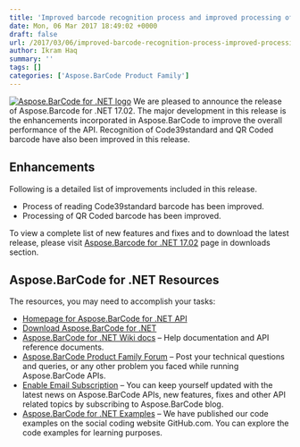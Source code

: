 ```yaml
---
title: 'Improved barcode recognition process and improved processing of Code128 with Aspose.BarCode for .NET 17.02'
date: Mon, 06 Mar 2017 18:49:02 +0000
draft: false
url: /2017/03/06/improved-barcode-recognition-process-improved-processing-code128-aspose.barcode-.net-17.02/
author: Ikram Haq
summary: ''
tags: []
categories: ['Aspose.BarCode Product Family']
---
```


[![][1]](https://blog.aspose.com/wp-content/uploads/sites/2/2013/07/aspose-Barcode-for-net_100.png) We are pleased to announce the release of Aspose.Barcode for .NET 17.02. The major development in this release is the enhancements incorporated in Aspose.BarCode to improve the overall performance of the API. Recognition of Code39standard and QR Coded barcode have also been improved in this release.

## Enhancements

Following is a detailed list of improvements included in this release.

*   Process of reading Code39standard barcode has been improved.
*   Processing of QR Coded barcode has been improved.

To view a complete list of new features and fixes and to download the latest release, please visit [Aspose.Barcode for .NET 17.02][2] page in downloads section.

## Aspose.BarCode for .NET Resources

The resources, you may need to accomplish your tasks:

*   [Homepage for Aspose.BarCode for .NET API][3]
*   [Download Aspose.BarCode for .NET][4]
*   [Aspose.BarCode for .NET Wiki docs][5] – Help documentation and API reference documents.
*   [Aspose.BarCode Product Family Forum][6] – Post your technical questions and queries, or any other problem you faced while running Aspose.BarCode APIs.
*   [Enable Email Subscription][7] – You can keep yourself updated with the latest news on Aspose.BarCode APIs, new features, fixes and other API related topics by subscribing to Aspose.BarCode blog.
*   [Aspose.BarCode for .NET Examples][8] – We have published our code examples on the social coding website GitHub.com. You can explore the code examples for learning purposes.




[1]: https://blog.aspose.com/wp-content/uploads/sites/2/2013/07/aspose-Barcode-for-net_100.png "Aspose.BarCode for .NET logo"
[2]: http://www.aspose.com/community/files/51/.net-components/aspose.barcode-for-.net/default.aspx
[3]: https://www.aspose.com/products/barcode/net
[4]: https://downloads.aspose.com/barcode/net
[5]: https://docs.aspose.com/display/barcodenet/Home
[6]: https://forum.aspose.com/c/barcode
[7]: https://blog.aspose.com/
[8]: https://github.com/aspose-barcode/Aspose.BarCode-for-.NET




